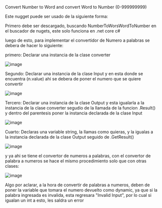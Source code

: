 Convert Number to Word and convert Word to Number (0-999999999)

Este nugget puede ser usado de la siguiente forma:

Primero debe ser descargado, buscando NumberToWorsWordToNumber en el buscador de nugets, este solo funciona en .net core c#

luego de esto, para implementar el convertidor de Numero a palabras se debera de hacer lo siguiente:

primero:
Declarar una instancia de la clase converter

![image](https://github.com/Whisman21/Kata-DDD-paquete-nugget/assets/144621111/703a1427-60e1-4baa-97b6-0e5424403afa)

Segundo:
Declarar una instancia de la clase Input y en esta donde se encuentra (n.value) ahi se debera de poner el numero que se quiere convertir

![image](https://github.com/Whisman21/Kata-DDD-paquete-nugget/assets/144621111/6ebebb3e-df8d-48b2-8b80-ce401ab8fc32)

Tercero:
Declarar una instancia de la clase Output y esta igualarla a la instancia de la clase converter segudio de la llamada de la funcion .Result() y dentro del parentesis poner la instancia declarada de la clase Input

![image](https://github.com/Whisman21/Kata-DDD-paquete-nugget/assets/144621111/b10b6413-6f07-4325-b6b2-ee88c013eb2b)

Cuarto:
Declaras una variable string, la llamas como quieras, y la igualas a la instancia declarada de la clase Output seguido de .GetResult()

![image](https://github.com/Whisman21/Kata-DDD-paquete-nugget/assets/144621111/a0a1a3bf-54b8-4a50-8ff6-e6c9cad97f76)


y ya ahi se tiene el convertor de numeros a palabras, con el convertor de palabra a numeros se hace el mismo procedimiento solo que con otras clases:

![image](https://github.com/Whisman21/Kata-DDD-paquete-nugget/assets/144621111/30e3611b-d46b-4d6e-98ab-c53f1956a0b9)

Algo por aclarar, a la hora de convertir de palabras a numeros, deben de poner la variable que tomara el numero devuelto como dynamic, ya que si la palabra ingresada es invalida, esta regresara "Invalid Input", por lo cual si igualan un int a esto, les saldra un error 




